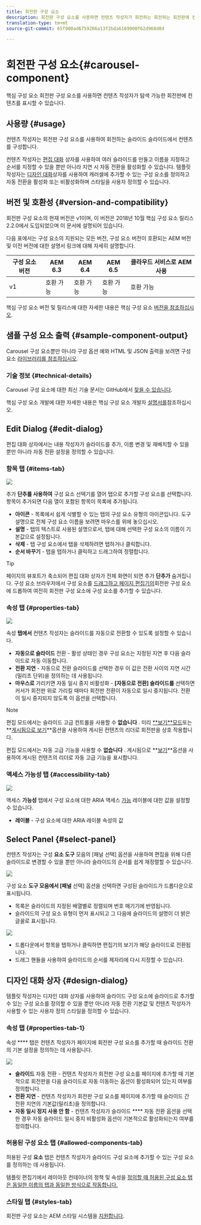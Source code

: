 ```yaml
---
title: 회전판 구성 요소
description: 회전판 구성 요소를 사용하면 컨텐츠 작성자가 회전하는 회전하는 회전판에 컨텐츠를 표시할 수 있습니다.
translation-type: tm+mt
source-git-commit: 65f900ad6759206a13f2bda6169900f62d968d8d

---
```



# 회전판 구성 요소{#carousel-component}

핵심 구성 요소 회전판 구성 요소를 사용하면 컨텐츠 작성자가 탐색 가능한 회전판에 컨텐츠를 표시할 수 있습니다.

## 사용량 {#usage}

컨텐츠 작성자는 회전판 구성 요소를 사용하여 회전하는 슬라이드 슬라이드에서 컨텐츠를 구성합니다.

컨텐츠 작성자는 [편집 대화](#edit-dialog) 상자를 사용하여 여러 슬라이드를 만들고 이름을 지정하고 순서를 지정할 수 있을 뿐만 아니라 지연 시 자동 전환을 활성화할 수 있습니다. 템플릿 작성자는 [디자인 대화](#design-dialog)상자를 사용하여 캐러셀에 추가할 수 있는 구성 요소를 정의하고 자동 전환을 활성화 또는 비활성화하며 스타일을 사용자 정의할 수 있습니다.

## 버전 및 호환성 {#version-and-compatibility}

회전판 구성 요소의 현재 버전은 v1이며, 이 버전은 2018년 10월 핵심 구성 요소 릴리스 2.2.0에서 도입되었으며 이 문서에 설명되어 있습니다.

다음 표에서는 구성 요소의 지원되는 모든 버전, 구성 요소 버전이 호환되는 AEM 버전 및 이전 버전에 대한 설명서 링크에 대해 자세히 설명합니다.

| 구성 요소 버전 | AEM 6.3 | AEM 6.4 | AEM 6.5 | 클라우드 서비스로 AEM 사용 |
|--- |--- |--- |--- |---|
| v1 | 호환 가능 | 호환 가능 | 호환 가능 | 호환 가능 |

핵심 구성 요소 버전 및 릴리스에 대한 자세한 내용은 핵심 구성 요소 [버전을 참조하십시오](versions.md).

## 샘플 구성 요소 출력 {#sample-component-output}

Carousel 구성 요소뿐만 아니라 구성 옵션 예와 HTML 및 JSON 출력을 보려면 구성 요소 [라이브러리를 참조하십시오](https://adobe.com/go/aem_cmp_library_carousel).

### 기술 정보 {#technical-details}

Carousel 구성 요소에 대한 최신 기술 문서는 GitHub에서 [찾을 수 있습니다](https://adobe.com/go/aem_cmp_tech_carousel_v1).

핵심 구성 요소 개발에 대한 자세한 내용은 핵심 구성 요소 개발자 [설명서를](developing.md)참조하십시오.

## Edit Dialog {#edit-dialog}

편집 대화 상자에서는 내용 작성자가 슬라이드를 추가, 이름 변경 및 재배치할 수 있을 뿐만 아니라 자동 전환 설정을 정의할 수 있습니다.

### 항목 탭 {#items-tab}

![](assets/screen-shot-2019-08-29-12.01.39.png)

추가 **단추를 사용하여** 구성 요소 선택기를 열어 탭으로 추가할 구성 요소를 선택합니다. 항목이 추가되면 다음 열이 포함된 항목이 목록에 추가됩니다.

* **아이콘** - 목록에서 쉽게 식별할 수 있는 탭의 구성 요소 유형의 아이콘입니다. 도구 설명으로 전체 구성 요소 이름을 보려면 마우스를 위에 놓으십시오.
* **설명** - 탭의 텍스트로 사용된 설명으로서, 탭에 대해 선택한 구성 요소의 이름이 기본값으로 설정됩니다.
* **삭제** - 탭 구성 요소에서 탭을 삭제하려면 탭하거나 클릭합니다.
* **순서 바꾸기** - 탭을 탭하거나 클릭하고 드래그하여 정렬합니다.

>[!TIP]
>
>페이지의 뷰포트가 축소되어 편집 대화 상자가 전체 화면이 되면 추가 **단추가** 숨겨집니다. 구성 요소 브라우저에서 구성 요소를 [드래그하고 페이지 편집기의](https://docs.adobe.com/content/help/en/experience-manager-cloud-service/sites/authoring/fundamentals/editing-content.html#inserting-a-component-from-the-components-browser)회전판 구성 요소에 드롭하여 여전히 회전판 구성 요소에 구성 요소를 추가할 수 있습니다.

### 속성 탭 {#properties-tab}

![](assets/screen-shot-2019-08-29-12.01.57.png)

속성 **탭에서** 컨텐츠 작성자는 슬라이드를 자동으로 전환할 수 있도록 설정할 수 있습니다.

* **자동으로 슬라이드** 전환 - 활성 상태인 경우 구성 요소는 지정된 지연 후 다음 슬라이드로 자동 이동합니다.
* **전환 지연** - 자동으로 전환 슬라이드를 선택한 경우 이 값은 전환 사이의 지연 시간(밀리초 단위)을 정의하는 데 사용됩니다.
* **마우스로** 가리키면 자동 일시 중지 비활성화 - **[자동으로 전환] 슬라이드를** 선택하면 커서가 회전판 위로 가리킬 때마다 회전판 전환이 자동으로 일시 중지됩니다. 전환이 일시 중지되지 않도록 이 옵션을 선택합니다.

>[!NOTE]
>
>편집 모드에서는 슬라이드 고급 컨트롤을 사용할 수 **없습니다** . 미리 [**보기&#x200B;**모드](https://docs.adobe.com/content/help/en/experience-manager-cloud-service/sites/authoring/fundamentals/editing-content.html#preview-mode)또는&#x200B;**[게시됨으로 보기](https://docs.adobe.com/content/help/en/experience-manager-cloud-service/sites/authoring/fundamentals/editing-content.html#view-as-published)**옵션을 사용하여 게시된 컨텐츠의 리더로 회전판을 상호 작용합니다.
>
>편집 모드에서는 자동 고급 기능을 사용할 수 **없습니다** . 게시됨으로 **[보기](https://docs.adobe.com/content/help/en/experience-manager-cloud-service/sites/authoring/fundamentals/editing-content.html#view-as-published)**옵션을 사용하여 게시된 컨텐츠의 리더로 자동 고급 기능을 표시합니다.

### 액세스 가능성 탭 {#accessibility-tab}

![](assets/screen-shot-2019-08-29-12.02.22.png)

액세스 **가능성** 탭에서 구성 요소에 대한 ARIA 액세스 [가능](https://www.w3.org/WAI/standards-guidelines/aria/) 레이블에 대한 값을 설정할 수 있습니다.

* **레이블** - 구성 요소에 대한 ARIA 레이블 속성의 값

## Select Panel {#select-panel}

컨텐츠 작성자는 구성 **요소 도구** 모음의 [패널 선택] 옵션을 사용하여 편집을 위해 다른 슬라이드로 변경할 수 있을 뿐만 아니라 슬라이드의 순서를 쉽게 재정렬할 수 있습니다.

![](assets/screenshot_2018-10-11at165417.png)

구성 요소 **도구 모음에서 [패널** 선택] 옵션을 선택하면 구성된 슬라이드가 드롭다운으로 표시됩니다.

* 목록은 슬라이드의 지정된 배열별로 정렬되며 번호 매기기에 반영됩니다.
* 슬라이드의 구성 요소 유형이 먼저 표시되고 그 다음에 슬라이드의 설명이 더 밝은 글꼴로 표시됩니다.

![](assets/opera_snapshot_2018-11-28141537localhost.png)

* 드롭다운에서 항목을 탭하거나 클릭하면 편집기의 보기가 해당 슬라이드로 전환됩니다.
* 드래그 핸들을 사용하여 슬라이드의 순서를 제자리에 다시 지정할 수 있습니다.

## 디자인 대화 상자 {#design-dialog}

템플릿 작성자는 디자인 대화 상자를 사용하여 슬라이드 구성 요소에 슬라이드로 추가할 수 있는 구성 요소를 정의할 수 있을 뿐만 아니라 자동 전환 기본값 및 컨텐츠 작성자가 사용할 수 있는 사용자 정의 스타일을 정의할 수 있습니다.

### 속성 탭 {#properties-tab-1}

속성 **** 탭은 컨텐츠 작성자가 페이지에 회전판 구성 요소를 추가할 때 슬라이드 전환의 기본 설정을 정의하는 데 사용됩니다.

![](assets/screenshot_2018-11-28at141824.png)

* **슬라이드** 자동 전환 - 컨텐츠 작성자가 회전판 구성 요소를 페이지에 추가할 때 기본적으로 회전판을 다음 슬라이드로 자동 이동하는 옵션이 활성화되어 있는지 여부를 정의합니다.
* **전환 지연** - 컨텐츠 작성자가 회전판 구성 요소를 페이지에 추가할 때 슬라이드 간 전환 지연의 기본값(밀리초)을 정의합니다.
* **자동 일시 정지 사용 안 함** - 컨텐츠 작성자가 슬라이드 **** 자동 전환 옵션을 선택한 경우 자동 슬라이드 일시 중지 비활성화 옵션이 기본적으로 활성화되는지 여부를 정의합니다.

### 허용된 구성 요소 탭 {#allowed-components-tab}

허용된 구성 **요소** 탭은 컨텐츠 작성자가 슬라이드 구성 요소에 추가할 수 있는 구성 요소를 정의하는 데 사용됩니다.

템플릿 편집기에서 레이아웃 컨테이너의 정책 및 속성을 [정의할 때 허용된 구성 요소 탭은 동일한 이름의 탭과 동일한 방식으로 작동합니다.](https://docs.adobe.com/content/help/en/experience-manager-cloud-service/sites/authoring/features/templates.html)

### 스타일 탭 {#styles-tab}

회전판 구성 요소는 AEM 스타일 시스템을 [지원합니다](authoring.md#component-styling).
